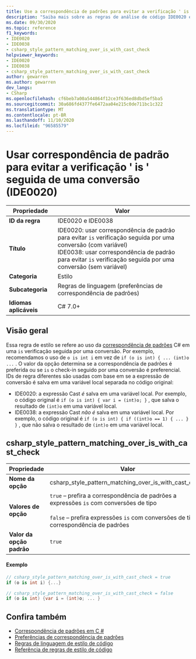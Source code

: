 ```yaml
---
title: Use a correspondência de padrões para evitar a verificação ' is ' seguida por uma conversão (IDE0020 e IDE0038)
description: "Saiba mais sobre as regras de análise de código IDE0020 e IDE0038: Use a correspondência de padrões para evitar a verificação ' is ' seguida por uma conversão"
ms.date: 09/30/2020
ms.topic: reference
f1_keywords:
- IDE0020
- IDE0038
- csharp_style_pattern_matching_over_is_with_cast_check
helpviewer_keywords:
- IDE0020
- IDE0038
- csharp_style_pattern_matching_over_is_with_cast_check
author: gewarren
ms.author: gewarren
dev_langs:
- CSharp
ms.openlocfilehash: cf6beb7a00a544864f12ce3f636ed8dbd5ef5ba5
ms.sourcegitcommit: 30a686fd4377fe6472aa04e215c0de711bc1c322
ms.translationtype: MT
ms.contentlocale: pt-BR
ms.lasthandoff: 11/10/2020
ms.locfileid: "96585579"
---
```

# <a name="use-pattern-matching-to-avoid-is-check-followed-by-a-cast-ide0020"></a>Usar correspondência de padrão para evitar a verificação ' is ' seguida de uma conversão (IDE0020)

|Propriedade|Valor|
|-|-|
| **ID da regra** | IDE0020 e IDE0038 |
| **Título** | IDE0020: usar correspondência de padrão para evitar `is` verificação seguida por uma conversão (com variável)<br/> IDE0038: usar correspondência de padrão para evitar `is` verificação seguida por uma conversão (sem variável) |
| **Categoria** | Estilo |
| **Subcategoria** | Regras de linguagem (preferências de correspondência de padrões) |
| **Idiomas aplicáveis** | C# 7.0+ |

## <a name="overview"></a>Visão geral

Essa regra de estilo se refere ao uso da [correspondência de padrões](../../../csharp/pattern-matching.md) C# em uma `is` verificação seguida por uma conversão. Por exemplo, recomendamos o uso de `o is int i` em vez de `if (o is int) { ... (int)o ...` . O valor da opção determina se a correspondência de padrões é preferida ou se `is` o check-in seguido por uma conversão é preferencial. IDs de regra diferentes são usadas com base em se a expressão de conversão é salva em uma variável local separada no código original:

- IDE0020: a expressão Cast _é_ salva em uma variável local. Por exemplo, o código original é `if (o is int) { var i = (int)o; }` , que salva o resultado de `(int)o` em uma variável local.
- IDE0038: a expressão Cast _não é_ salva em uma variável local. Por exemplo, o código original é `if (o is int) { if ((int)o == 1) { ... } }` , que não salva o resultado de `(int)o` em uma variável local.

## <a name="csharp_style_pattern_matching_over_is_with_cast_check"></a>csharp_style_pattern_matching_over_is_with_cast_check

|Propriedade|Valor|
|-|-|
| **Nome da opção** | csharp_style_pattern_matching_over_is_with_cast_check
| **Valores de opção** | `true` – prefira a correspondência de padrões a expressões `is` com conversões de tipo<br /><br />`false` – prefira expressões `is` com conversões de tipo a correspondência de padrões |
| **Valor da opção padrão** | `true` |

#### <a name="example"></a>Exemplo

```csharp
// csharp_style_pattern_matching_over_is_with_cast_check = true
if (o is int i) {...}

// csharp_style_pattern_matching_over_is_with_cast_check = false
if (o is int) {var i = (int)o; ... }
```

## <a name="see-also"></a>Confira também

- [Correspondência de padrões em C #](../../../csharp/pattern-matching.md)
- [Preferências de correspondência de padrões](pattern-matching-preferences.md)
- [Regras de linguagem de estilo de código](language-rules.md)
- [Referência de regras de estilo de código](index.md)
